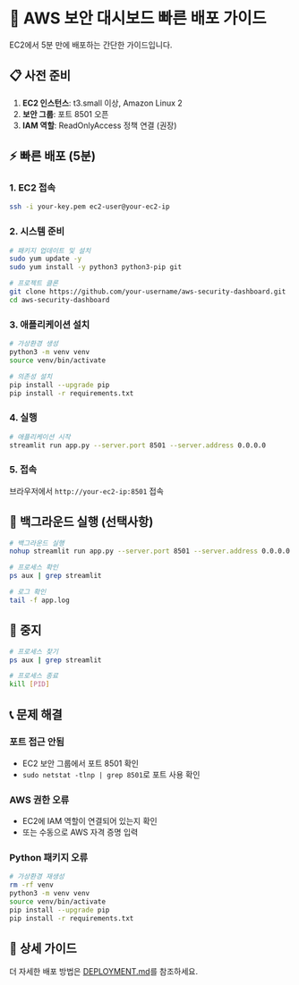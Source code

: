 # 🚀 AWS 보안 대시보드 빠른 배포 가이드

EC2에서 5분 만에 배포하는 간단한 가이드입니다.

## 📋 사전 준비

1. **EC2 인스턴스**: t3.small 이상, Amazon Linux 2
2. **보안 그룹**: 포트 8501 오픈
3. **IAM 역할**: ReadOnlyAccess 정책 연결 (권장)

## ⚡ 빠른 배포 (5분)

### 1. EC2 접속
```bash
ssh -i your-key.pem ec2-user@your-ec2-ip
```

### 2. 시스템 준비
```bash
# 패키지 업데이트 및 설치
sudo yum update -y
sudo yum install -y python3 python3-pip git

# 프로젝트 클론
git clone https://github.com/your-username/aws-security-dashboard.git
cd aws-security-dashboard
```

### 3. 애플리케이션 설치
```bash
# 가상환경 생성
python3 -m venv venv
source venv/bin/activate

# 의존성 설치
pip install --upgrade pip
pip install -r requirements.txt
```

### 4. 실행
```bash
# 애플리케이션 시작
streamlit run app.py --server.port 8501 --server.address 0.0.0.0
```

### 5. 접속
브라우저에서 `http://your-ec2-ip:8501` 접속

## 🔄 백그라운드 실행 (선택사항)

```bash
# 백그라운드 실행
nohup streamlit run app.py --server.port 8501 --server.address 0.0.0.0 > app.log 2>&1 &

# 프로세스 확인
ps aux | grep streamlit

# 로그 확인
tail -f app.log
```

## 🛑 중지

```bash
# 프로세스 찾기
ps aux | grep streamlit

# 프로세스 종료
kill [PID]
```

## 📞 문제 해결

### 포트 접근 안됨
- EC2 보안 그룹에서 포트 8501 확인
- `sudo netstat -tlnp | grep 8501`로 포트 사용 확인

### AWS 권한 오류
- EC2에 IAM 역할이 연결되어 있는지 확인
- 또는 수동으로 AWS 자격 증명 입력

### Python 패키지 오류
```bash
# 가상환경 재생성
rm -rf venv
python3 -m venv venv
source venv/bin/activate
pip install --upgrade pip
pip install -r requirements.txt
```

## 🔗 상세 가이드
더 자세한 배포 방법은 [DEPLOYMENT.md](DEPLOYMENT.md)를 참조하세요.